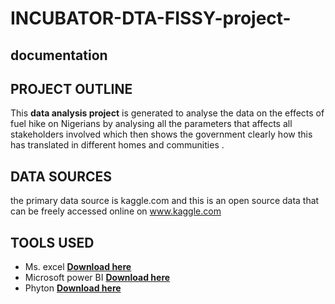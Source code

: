# INCUBATOR-DTA-FISSY-project-
## documentation
## PROJECT OUTLINE
This **data analysis project** is generated to analyse the data on the effects of fuel hike on Nigerians by analysing all the parameters that affects all stakeholders involved which then shows the government clearly how this has translated in different homes and communities .
## DATA SOURCES
the primary data source is kaggle.com and this is an open source data that can be freely accessed online on www.kaggle.com
## TOOLS USED
- Ms. excel **[Download here](https://microsoftexcel)**
- Microsoft power BI **[Download here](https://microsoft.com)**
- Phyton **[Download here](https://phyton.org)**
